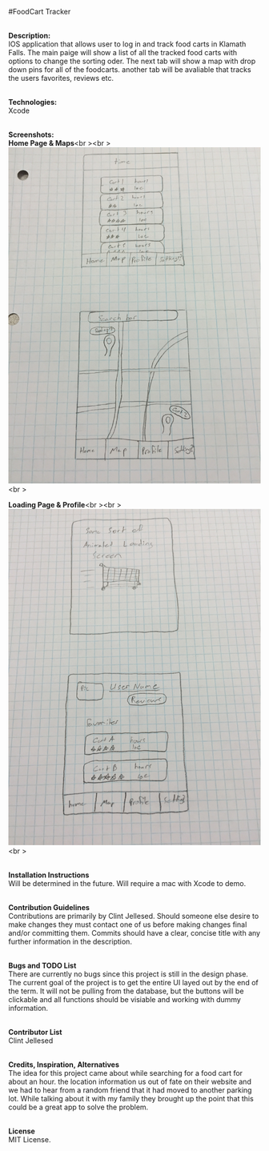 #FoodCart Tracker

<br>**Description:**<br> 
IOS application that allows user to log in and track food carts in Klamath Falls. The main paige will show a list of all the tracked food carts with options to change the sorting oder. The next tab will show a map with drop down pins for all of the foodcarts. another tab will be avaliable that tracks the users favorites, reviews etc.

<br>**Technologies:**<br>
Xcode

<br>**Screenshots:**<br>
<b>Home Page & Maps</b><br \><br \>
![Alt text](/img/SHD1.JPG)
<br \>

<b>Loading Page & Profile</b><br \><br \>
![Alt text](/img/SHD2.JPG)
<br \>



<br>**Installation Instructions**<br>
Will be determined in the future. Will require a mac with Xcode to demo.

<br>**Contribution Guidelines**<br>
Contributions are primarily by Clint Jellesed. Should someone else desire to make changes they must contact one of us before making changes final and/or committing them. Commits should have a clear, concise title with any further information in the description.

<br>**Bugs and TODO List**<br>
There are currently no bugs since this project is still in the design phase. The current goal of the project is to get the entire UI layed out by the end of the term. It will not be pulling from the database, but the buttons will be clickable and all functions should be visiable and working with dummy information.

<br>**Contributor List**<br>
Clint Jellesed

<br>**Credits, Inspiration, Alternatives**<br>
The idea for this project came about while searching for a food cart for about an hour. the location information us out of fate on their website and we had to hear from a random friend that it had moved to another parking lot. While talking about it with my family they brought up the point that this could be a great app to solve the problem.

<br>**License**<br>
MIT License.
